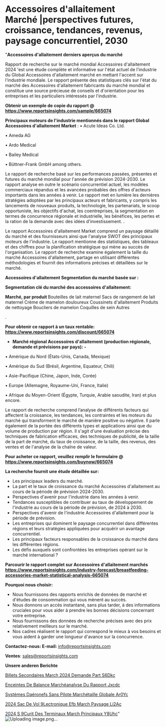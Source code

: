 # Accessoires d'allaitement Marché |perspectives futures, croissance, tendances, revenus, paysage concurrentiel, 2030

"<strong>Accessoires d'allaitement derniers aperçus du marché</strong>

Rapport de recherche sur le marché mondial Accessoires d'allaitement 2024 'est une étude complète et informative sur l'état actuel de l'industrie du Global Accessoires d'allaitement marché en mettant l'accent sur l'industrie mondiale. Le rapport présente des statistiques clés sur l'état du marché des Accessoires d'allaitement fabricants du marché mondial et constitue une source précieuse de conseils et d'orientation pour les entreprises et les particuliers intéressés par l'industrie.

<strong>Obtenir un exemple de copie du rapport @ <a href=https://www.reportsinsights.com/sample/665074>https://www.reportsinsights.com/sample/665074</a></strong>

<strong>Principaux moteurs de l'industrie mentionnés dans le rapport Global Accessoires d'allaitement Market</strong> :
• Acute Ideas Co. Ltd.

• Ameda AG

• Ardo Medical

• Bailey Medical

• Büttner-Frank GmbH among others.

Le rapport de recherche basé sur les performances passées, présentes et futures du marché mondial pour l'année de prévision 2024-2030. Le rapport analyse en outre le scénario concurrentiel actuel, les modèles commerciaux répandus et les avancées probables des offres d'acteurs importants dans les années à venir. Le rapport met en lumière les dernières stratégies adoptées par les principaux acteurs et fabricants, y compris les lancements de nouveaux produits, la technologie, les partenariats, le scoop opportuniste, les objectifs d'achat, les coentreprises, la segmentation en termes de concurrence régionale et industrielle, les bénéfices, les pertes et la ration de la demande avec des idées d'investissement. .

Le rapport Accessoires d'allaitement Market comprend un paysage détaillé du marché et des fournisseurs ainsi que l'analyse SWOT des principaux moteurs de l'industrie. Le rapport mentionne des statistiques, des tableaux et des chiffres pour la planification stratégique qui mène au succès de l'organisation. Le rapport de recherche examine également la taille du marché Accessoires d'allaitement, partage en utilisant différentes méthodologies et fournit des informations précises et détaillées sur le marché.

<strong>Accessoires d'allaitement Segmentation du marché basée sur :</strong>

<strong> Segmentation clé du marché des accessoires d'allaitement: </strong>

<strong> Marché, par produit </strong>
Bouteilles de lait maternel
Sacs de rangement de lait maternel
Crème de mamelon douloureux
Coussinets d'allaitement
Produits de nettoyage
Boucliers de mamelon
Coquilles de sein
Autres

.

<strong>Pour obtenir ce rapport à un taux rentable: <a href=https://www.reportsinsights.com/discount/665074>https://www.reportsinsights.com/discount/665074</a></strong>
<ul>
  <li><strong>Marché régional Accessoires d'allaitement (production régionale, demande et prévisions par pays): -</strong></li>
</ul>
• Amérique du Nord (États-Unis, Canada, Mexique)

• Amérique du Sud (Brésil, Argentine, Equateur, Chili)

• Asie-Pacifique (Chine, Japon, Inde, Corée)

• Europe (Allemagne, Royaume-Uni, France, Italie)

• Afrique du Moyen-Orient (Égypte, Turquie, Arabie saoudite, Iran) et plus encore.

Le rapport de recherche comprend l’analyse de différents facteurs qui affectent la croissance, les tendances, les contraintes et les moteurs du marché qui transforment le marché de manière positive ou négative. Il parle également de la portée des différents types et applications ainsi que du volume de production par région. Il s'agit d'une évaluation précise des techniques de fabrication efficaces, des techniques de publicité, de la taille de la part de marché, du taux de croissance, de la taille, des revenus, des ventes et de l'analyse de la chaîne de valeur.

<strong>Pour acheter ce rapport, veuillez remplir le formulaire @   <a href=https://www.reportsinsights.com/buynow/665074>https://www.reportsinsights.com/buynow/665074</a></strong>

<strong>La recherche fournit une étude détaillée sur:</strong>
<ul>
  <li>Les principaux leaders du marché.</li>
  <li>La part et le taux de croissance du marché Accessoires d'allaitement au cours de la période de prévision 2024-2030.</li>
  <li>Perspectives d'avenir pour l'industrie dans les années à venir.</li>
  <li>Tendances susceptibles de contribuer au taux de développement de l'industrie au cours de la période de prévision, de 2024 à 2030.</li>
  <li>Perspectives d'avenir de l'industrie Accessoires d'allaitement pour la période de prévision.</li>
  <li>Les entreprises qui dominent le paysage concurrentiel dans différentes régions et leurs stratégies appliquées pour acquérir un avantage concurrentiel.</li>
  <li>Les principaux facteurs responsables de la croissance du marché dans les différentes régions.</li>
  <li>Les défis auxquels sont confrontées les entreprises opérant sur le marché international ?</li>
</ul>

<strong>Parcourir le rapport complet sur Accessoires d'allaitement marchés <a href=https://www.reportsinsights.com/industry-forecast/breastfeeding-accessories-market-statistical-analysis-665074>https://www.reportsinsights.com/industry-forecast/breastfeeding-accessories-market-statistical-analysis-665074</a></strong>

<strong>Pourquoi nous choisir:</strong>
<ul>
  <li>Nous fournissons des rapports enrichis de données de marché et d'études de consommation qui vous mènent au succès.</li>
  <li>Nous donnons un accès instantané, sans plus tarder, à des informations cruciales pour vous aider à prendre les bonnes décisions concernant votre entreprise.</li>
  <li>Nous fournissons des données de recherche précises avec des prix relativement meilleurs sur le marché.</li>
  <li>Nos cadres réalisent le rapport qui correspond le mieux à vos besoins et vous aident à garder une longueur d'avance sur la concurrence.</li>
</ul>
<strong>Contactez-nous:
</strong><strong>E-mail:</strong> <a href=mailto:info@reportsinsights.com>info@reportsinsights.com</a>

<strong>Ventes</strong>: <a href=mailto:sales@reportsinsights.com>sales@reportsinsights.com</a>

<strong>Unsere anderen Berichte</strong>

<a href=https://www.linkedin.com/pulse/billets-secondaires-march%C3%A9-2024-demande-part-s6dkc/>Billets Secondaires March 2024 Demande Part S6Dkc</a>

<a href=https://www.linkedin.com/pulse/enceintes-de-balance-marchéanalyse-du-rapport-jxcdc/>Enceintes De Balance Marchéanalyse Du Rapport Jxcdc</a>

<a href=https://www.linkedin.com/pulse/systèmes-daéronefs-sans-pilote-marchétaille-globale-ar0yc/>Systèmes Daéronefs Sans Pilote Marchétaille Globale Ar0Yc</a>

<a href=https://www.linkedin.com/pulse/2024-sac-de-vol-%C3%A9lectronique-efb-march%C3%A9-paysage-li2ac/>2024 Sac De Vol  9Lectronique Efb March Paysage Li2Ac</a>

<a href=https://www.linkedin.com/pulse/2024-s%C3%A9curit%C3%A9-des-terminaux-march%C3%A9-principaux-y8uhc/>2024 S 9Curit Des Terminaux March Principaux Y8Uhc</a>"
![Uploading image.png…]()
